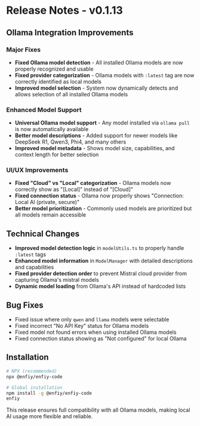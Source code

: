 # Release Notes - v0.1.13

## Ollama Integration Improvements

### Major Fixes

- **Fixed Ollama model detection** - All installed Ollama models are now properly recognized and usable
- **Fixed provider categorization** - Ollama models with `:latest` tag are now correctly identified as local models
- **Improved model selection** - System now dynamically detects and allows selection of all installed Ollama models

### Enhanced Model Support

- **Universal Ollama model support** - Any model installed via `ollama pull` is now automatically available
- **Better model descriptions** - Added support for newer models like DeepSeek R1, Qwen3, Phi4, and many others
- **Improved model metadata** - Shows model size, capabilities, and context length for better selection

### UI/UX Improvements

- **Fixed "Cloud" vs "Local" categorization** - Ollama models now correctly show as "[Local]" instead of "[Cloud]"
- **Fixed connection status** - Ollama now properly shows "Connection: Local AI (private, secure)"
- **Better model prioritization** - Commonly used models are prioritized but all models remain accessible

## Technical Changes

- **Improved model detection logic** in `modelUtils.ts` to properly handle `:latest` tags
- **Enhanced model information** in `ModelManager` with detailed descriptions and capabilities
- **Fixed provider detection order** to prevent Mistral cloud provider from capturing Ollama's mistral models
- **Dynamic model loading** from Ollama's API instead of hardcoded lists

## Bug Fixes

- Fixed issue where only `qwen` and `llama` models were selectable
- Fixed incorrect "No API Key" status for Ollama models
- Fixed model not found errors when using installed Ollama models
- Fixed connection status showing as "Not configured" for local Ollama

## Installation

```bash
# NPX (recommended)
npx @enfiy/enfiy-code

# Global installation
npm install -g @enfiy/enfiy-code
enfiy
```

This release ensures full compatibility with all Ollama models, making local AI usage more flexible and reliable.


